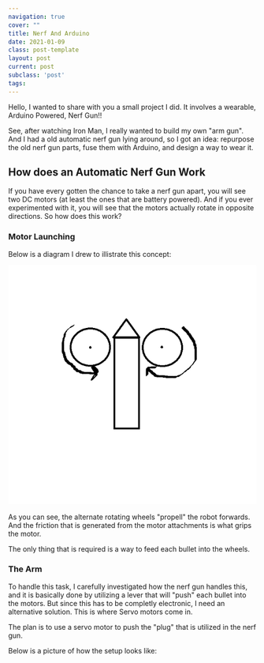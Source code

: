 ```yaml
---
navigation: true
cover: ""
title: Nerf And Arduino
date: 2021-01-09
class: post-template
layout: post
current: post
subclass: 'post'
tags: 
---
```


Hello, I wanted to share with you a small project I did. It involves a wearable, Arduino Powered, Nerf Gun!!

See, after watching Iron Man, I really wanted to build my own "arm gun". And I had a old automatic nerf gun lying around, so I got an idea: repurpose the old nerf gun parts, fuse them with Arduino, and design a way to wear it.

## How does an Automatic Nerf Gun Work

If you have every gotten the chance to take a nerf gun apart, you will see two DC motors (at least the ones that are battery powered). And if you ever experimented with it, you will see that the motors actually rotate in opposite directions. So how does this work?

### Motor Launching

Below is a diagram I drew to illistrate this concept:

![img](assets/images/nerfmotor.png)

As you can see, the alternate rotating wheels "propell" the robot forwards.
And the friction that is generated from the motor attachments is what grips the motor.

The only thing that is required is a way to feed each bullet into the wheels.

### The Arm

To handle this task, I carefully investigated how the nerf gun handles this, and it is basically done by utilizing a lever that will "push" each bullet into the motors. But since this has to be completly electronic, I need an alternative solution. This is where Servo motors come in. 

The plan is to use a servo motor to push the "plug" that is utilized in the nerf gun. 

Below is a picture of how the setup looks like:
